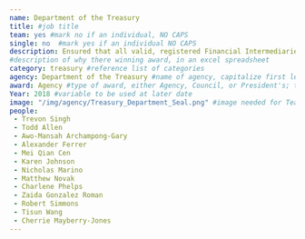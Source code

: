 ```yaml
---
name: Department of the Treasury
title: #job title
team: yes #mark no if an individual, NO CAPS
single: no  #mark yes if an individual NO CAPS
description: Ensured that all valid, registered Financial Intermediaries met their Foreign Account Tax Compliance Act (FATCA) Reporting obligations and updated FATCA registration system to provide new functions, capabilities, and process improvements. The team’s work allows for more cost effective analysis of data.
#description of why there winning award, in an excel spreadsheet
category: treasury #reference list of categories
agency: Department of the Treasury #name of agency, capitalize first letter of each name
award: Agency #type of award, either Agency, Council, or President's; this is case sensitive so make sure to match the options listed exactly. This section generates the format of the card
Year: 2018 #variable to be used at later date
image: "/img/agency/Treasury_Department_Seal.png" #image needed for Team award (agency seal) and President's award (headshot); leave empty if and individual Agency award
people:
 - Trevon Singh
 - Todd Allen
 - Awo-Mansah Archampong-Gary
 - Alexander Ferrer
 - Mei Qian Cen
 - Karen Johnson
 - Nicholas Marino
 - Matthew Novak
 - Charlene Phelps
 - Zaida Gonzalez Roman
 - Robert Simmons
 - Tisun Wang
 - Cherrie Mayberry-Jones
---
```

